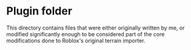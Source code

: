 # Plugin folder
This directory contains files that were either originally written by me, or modified significantly enough to be considered part of the core modifications done to Roblox's original terrain importer.

